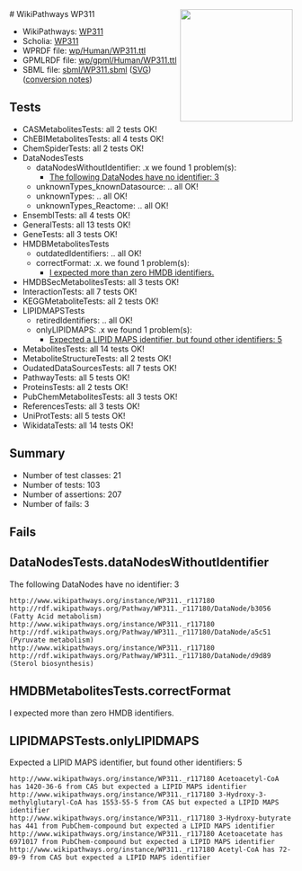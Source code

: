 <img style="float: right; width: 200px" src="../logo.png" />
# WikiPathways WP311

* WikiPathways: [WP311](https://identifiers.org/wikipathways:WP311)
* Scholia: [WP311](https://scholia.toolforge.org/wikipathways/WP311)
* WPRDF file: [wp/Human/WP311.ttl](../wp/Human/WP311.ttl)
* GPMLRDF file: [wp/gpml/Human/WP311.ttl](../wp/gpml/Human/WP311.ttl)
* SBML file: [sbml/WP311.sbml](../sbml/WP311.sbml) ([SVG](../sbml/WP311.svg)) ([conversion notes](../sbml/WP311.txt))

## Tests
* CASMetabolitesTests: all 2 tests OK!
* ChEBIMetabolitesTests: all 4 tests OK!
* ChemSpiderTests: all 2 tests OK!
* DataNodesTests
    * dataNodesWithoutIdentifier: .x we found 1 problem(s):
        * [The following DataNodes have no identifier: 3](#d2d32fa2)
    * unknownTypes_knownDatasource: .. all OK!
    * unknownTypes: .. all OK!
    * unknownTypes_Reactome: .. all OK!
* EnsemblTests: all 4 tests OK!
* GeneralTests: all 13 tests OK!
* GeneTests: all 3 tests OK!
* HMDBMetabolitesTests
    * outdatedIdentifiers: .. all OK!
    * correctFormat: .x. we found 1 problem(s):
        * [I expected more than zero HMDB identifiers.](#ad154c1e)
* HMDBSecMetabolitesTests: all 3 tests OK!
* InteractionTests: all 7 tests OK!
* KEGGMetaboliteTests: all 2 tests OK!
* LIPIDMAPSTests
    * retiredIdentifiers: .. all OK!
    * onlyLIPIDMAPS: .x we found 1 problem(s):
        * [Expected a LIPID MAPS identifier, but found other identifiers: 5](#48cc60bc)
* MetabolitesTests: all 14 tests OK!
* MetaboliteStructureTests: all 2 tests OK!
* OudatedDataSourcesTests: all 7 tests OK!
* PathwayTests: all 5 tests OK!
* ProteinsTests: all 2 tests OK!
* PubChemMetabolitesTests: all 3 tests OK!
* ReferencesTests: all 3 tests OK!
* UniProtTests: all 5 tests OK!
* WikidataTests: all 14 tests OK!


## Summary

* Number of test classes: 21
* Number of tests: 103
* Number of assertions: 207
* Number of fails: 3

## Fails

<a name="d2d32fa2" />

## DataNodesTests.dataNodesWithoutIdentifier

The following DataNodes have no identifier: 3
```
http://www.wikipathways.org/instance/WP311._r117180 http://rdf.wikipathways.org/Pathway/WP311._r117180/DataNode/b3056 (Fatty Acid metabolism)
http://www.wikipathways.org/instance/WP311._r117180 http://rdf.wikipathways.org/Pathway/WP311._r117180/DataNode/a5c51 (Pyruvate metabolism)
http://www.wikipathways.org/instance/WP311._r117180 http://rdf.wikipathways.org/Pathway/WP311._r117180/DataNode/d9d89 (Sterol biosynthesis)
```

<a name="ad154c1e" />

## HMDBMetabolitesTests.correctFormat

I expected more than zero HMDB identifiers.
<a name="48cc60bc" />

## LIPIDMAPSTests.onlyLIPIDMAPS

Expected a LIPID MAPS identifier, but found other identifiers: 5
```
http://www.wikipathways.org/instance/WP311._r117180 Acetoacetyl-CoA has 1420-36-6 from CAS but expected a LIPID MAPS identifier
http://www.wikipathways.org/instance/WP311._r117180 3-Hydroxy-3-methylglutaryl-CoA has 1553-55-5 from CAS but expected a LIPID MAPS identifier
http://www.wikipathways.org/instance/WP311._r117180 3-Hydroxy-butyrate has 441 from PubChem-compound but expected a LIPID MAPS identifier
http://www.wikipathways.org/instance/WP311._r117180 Acetoacetate has 6971017 from PubChem-compound but expected a LIPID MAPS identifier
http://www.wikipathways.org/instance/WP311._r117180 Acetyl-CoA has 72-89-9 from CAS but expected a LIPID MAPS identifier
```

